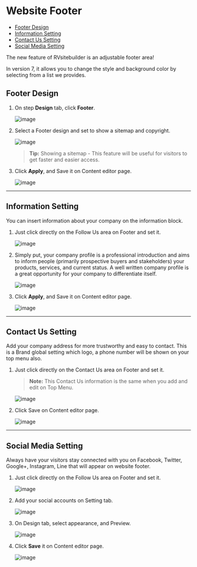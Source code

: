 # Website Footer

- [Footer Design](#footer-design)
- [Information Setting](#information-setting)
- [Contact Us Setting](#contact-us-setting)
- [Social Media Setting](#social-media-setting)



The new feature of RVsitebuilder is an adjustable footer area!

In version 7, it allows you to change the style and background color by selecting from a list we provides.

## Footer Design
1. On step **Design** tab, click **Footer**.

    ![image](images/website_footer/img_01_footer.png)

2. Select a Footer design and set to show a sitemap and copyright.

    ![image](images/website_footer/img_02_select_a_footer_design.png)
    
    > **Tip:** Showing a sitemap - This feature will be useful for visitors to get faster and easier access.

3. Click **Apply**, and Save it on Content editor page.

    ![image](images/website_footer/img_03_click_apply_and_save_footer.png)


---------------------------------------------------------------------------------------------------

## Information Setting

You can insert information about your company on the information block.

1. Just click directly on the Follow Us area on Footer and set it. 

    ![image](images/website_footer/img_04_click_footer_area.png)

2. Simply put, your company profile is a professional introduction and aims to inform people (primarily prospective buyers and stakeholders) your products, services, and current status. A well written company profile is a great opportunity for your company to differentiate itself.

    ![image](images/website_footer/img_05_edit_info_footer.png)

3. Click **Apply**, and Save it on Content editor page.

    ![image](images/website_footer/img_06_click_apply_and_save_info_footer.png)


---------------------------------------------------------------------------------------------------

## Contact Us Setting

Add your company address for more trustworthy and easy to contact. This is a Brand global setting which logo, a phone number will be shown on your top menu also.

1. Just click directly on the Contact Us area on Footer and set it. 

    > **Note:** This Contact Us information is the same when you add and edit on Top Menu.

    ![image](images/website_footer/img_07_click_contact_us_area.png)

2. Click Save on Content editor page.

    ![image](images/website_footer/img_08_save_contact_us_area.png)


---------------------------------------------------------------------------------------------------

## Social Media Setting

Always have your visitors stay connected with you on Facebook, Twitter, Google+, Instagram, Line that will appear on website footer.

1. Just click directly on the Follow Us area on Footer and set it. 
  
    ![image](images/website_footer/img_09_click_follow_us_area.png)

2. Add your social accounts on Setting tab.
   
    ![image](images/website_footer/img_10_input_data_setting_follow_us_area.png)

3. On Design tab, select appearance, and Preview.

    ![image](images/website_footer/img_11_select_design_follow_us_area.png)

4. Click **Save** it on Content editor page.

    ![image](images/website_footer/img_12_save_follow_us_area.png)